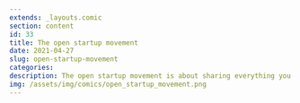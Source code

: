 ```yaml
---
extends: _layouts.comic
section: content
id: 33
title: The open startup movement
date: 2021-04-27
slug: open-startup-movement
categories:
description: The open startup movement is about sharing everything you do publically in the hopes of getting noticed.
img: /assets/img/comics/open_startup_movement.png
---
```


